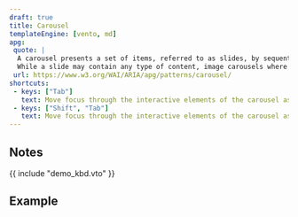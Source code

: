 ```yaml
---
draft: true
title: Carousel
templateEngine: [vento, md]
apg:
 quote: |
  A carousel presents a set of items, referred to as slides, by sequentially displaying a subset of one or more slides.
  While a slide may contain any type of content, image carousels where each slide contains nothing more than a single image are common.
 url: https://www.w3.org/WAI/ARIA/apg/patterns/carousel/
shortcuts:
 - keys: ["Tab"]
   text: Move focus through the interactive elements of the carousel as specified by the page tab sequence
 - keys: ["Shift", "Tab"]
   text: Move focus through the interactive elements of the carousel as specified by the page tab sequence
---
```


## Notes

{{ include "demo_kbd.vto" }}

## Example
